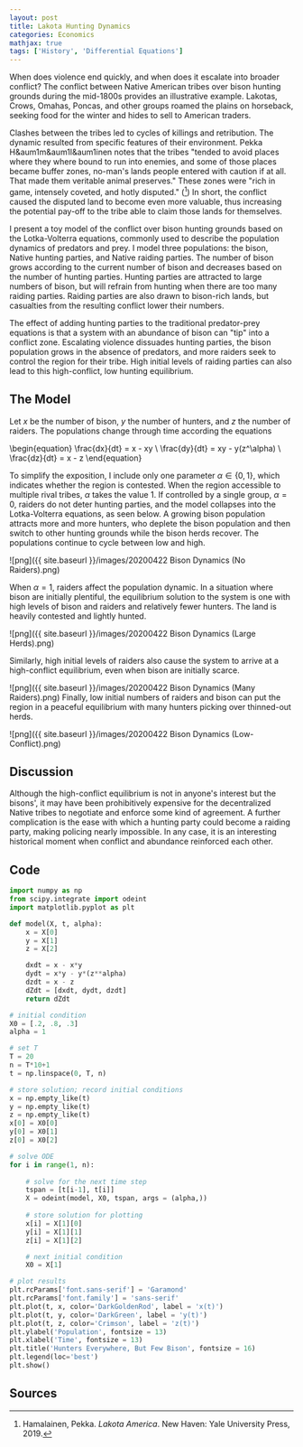 ```yaml
---
layout: post
title: Lakota Hunting Dynamics
categories: Economics
mathjax: true
tags: ['History', 'Differential Equations']
---
```


When does violence end quickly, and when does it escalate into broader conflict? The conflict between Native American tribes over bison hunting grounds during the mid-1800s provides an illustrative example. Lakotas, Crows, Omahas, Poncas, and other groups roamed the plains on horseback, seeking food for the winter and hides to sell to American traders. 

Clashes between the tribes led to cycles of killings and retribution. The dynamic resulted from specific features of their environment. Pekka H&aum1m&aum1l&aum1inen notes that the tribes "tended to avoid places where they where bound to run into enemies, and some of those places became buffer zones, no-man's lands people entered with caution if at all. That made them veritable animal preserves." These zones were "rich in game, intensely coveted, and hotly disputed." ([^1]) In short, the conflict caused the disputed land to become even more valuable, thus increasing the potential pay-off to the tribe able to claim those lands for themselves.

I present a toy model of the conflict over bison hunting grounds based
on the Lotka-Volterra equations, commonly used to describe the
population dynamics of predators and prey. I model three populations:
the bison, Native hunting parties, and Native raiding parties. The
number of bison grows according to the current number of bison and
decreases based on the number of hunting parties. Hunting parties are attracted to large numbers of bison, but will refrain from hunting when there are too many raiding parties. Raiding parties are also drawn to bison-rich lands, but casualties from the resulting conflict lower their numbers.

The effect of adding hunting parties to the traditional predator-prey
equations is that a system with an abundance of bison can "tip" into a
conflict zone. Escalating violence dissuades hunting parties, the
bison population grows in the absence of predators, and more raiders
seek to control the region for their tribe. High initial levels of
raiding parties can also lead to this high-conflict, low hunting
equilibrium.

## The Model

Let *x* be the number of bison, *y* the number of hunters, and *z* the number of raiders. The populations change through time according the equations

\begin{equation}
\frac{dx}{dt} = x - xy \\
\frac{dy}{dt} = xy - y(z^\alpha) \\
\frac{dz}{dt} = x - z
\end{equation}

To simplify the exposition, I include only one parameter $\alpha \in
\{0, 1\}$, which indicates whether the region is contested. When the
region accessible to multiple rival tribes, $\alpha$ takes the
value $1$. If controlled by a single group,
$\alpha = 0$, raiders do not deter hunting parties, and the model
collapses into the Lotka-Volterra equations, as seen below. A growing bison
population attracts more and more hunters, who deplete the bison
population and then switch to other hunting grounds while the bison
herds recover. The populations continue to cycle between low and high.

![png]({{ site.baseurl }}/images/20200422 Bison Dynamics (No Raiders).png) 

When $\alpha = 1$, raiders affect the population dynamic. In a
situation where bison are initially plentiful, the equilibrium
solution to the system is one with high levels of bison and raiders
and relatively fewer hunters. The land is heavily contested and
lightly hunted.

![png]({{ site.baseurl }}/images/20200422 Bison Dynamics (Large Herds).png) 

Similarly, high initial levels of raiders also cause the system to
arrive at a high-conflict equilibrium, even when bison are initially scarce.

![png]({{ site.baseurl }}/images/20200422 Bison Dynamics (Many Raiders).png) 
Finally, low initial numbers of raiders and bison can put the region in a peaceful
equilibrium with many hunters picking over thinned-out herds.

![png]({{ site.baseurl }}/images/20200422 Bison Dynamics (Low-Conflict).png)

## Discussion
Although the high-conflict equilibrium is not in anyone's interest but
the bisons', it may have been prohibitively expensive for the
decentralized Native
tribes to negotiate and enforce some kind of agreement. A further
complication is the ease with which a hunting party could become a
raiding party, making policing nearly impossible. In any case, it is
an interesting historical moment when conflict and abundance
reinforced each other.

## Code
```python
import numpy as np
from scipy.integrate import odeint
import matplotlib.pyplot as plt

def model(X, t, alpha):
    x = X[0]
    y = X[1]
    z = X[2]

    dxdt = x - x*y
    dydt = x*y - y*(z**alpha)
    dzdt = x - z
    dZdt = [dxdt, dydt, dzdt]
    return dZdt

# initial condition
X0 = [.2, .8, .3]
alpha = 1

# set T
T = 20
n = T*10+1
t = np.linspace(0, T, n)

# store solution; record initial conditions
x = np.empty_like(t)
y = np.empty_like(t)
z = np.empty_like(t)
x[0] = X0[0]
y[0] = X0[1]
z[0] = X0[2]

# solve ODE
for i in range(1, n):
    
    # solve for the next time step
    tspan = [t[i-1], t[i]]
    X = odeint(model, X0, tspan, args = (alpha,))
    
    # store solution for plotting
    x[i] = X[1][0]
    y[i] = X[1][1]
    z[i] = X[1][2]

    # next initial condition
    X0 = X[1]

# plot results
plt.rcParams['font.sans-serif'] = 'Garamond'
plt.rcParams['font.family'] = 'sans-serif'
plt.plot(t, x, color='DarkGoldenRod', label = 'x(t)')
plt.plot(t, y, color='DarkGreen', label = 'y(t)')
plt.plot(t, z, color='Crimson', label = 'z(t)')
plt.ylabel('Population', fontsize = 13)
plt.xlabel('Time', fontsize = 13)
plt.title('Hunters Everywhere, But Few Bison', fontsize = 16)
plt.legend(loc='best')
plt.show()
```

## Sources
[^1]: Hamalainen, Pekka. *Lakota America*. New Haven: Yale University Press, 2019.
